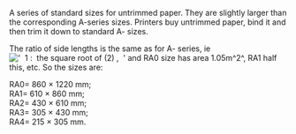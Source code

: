 A series of standard sizes for untrimmed paper. They are slightly larger
than the corresponding A-series sizes. Printers buy untrimmed paper,
bind it and then trim it down to standard A- sizes.

The ratio of side lengths is the same as for A- series, ie
!['  1 :  the square root of (2) ,  '](../dictionary/equation_images/4157.1..png)
and RA0 size has area 1.05m^2^, RA1 half this, etc. So the sizes are:

RA0= 860 × 1220 mm;\
 RA1= 610 × 860 mm;\
 RA2= 430 × 610 mm;\
 RA3= 305 × 430 mm;\
 RA4= 215 × 305 mm.
